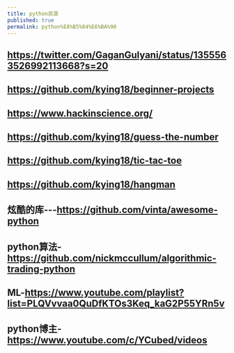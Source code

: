 ```yaml
---
title: python资源
published: true
permalink: python%E8%B5%84%E6%BA%90
---
```


## https://twitter.com/GaganGulyani/status/1355563526992113668?s=20
## https://github.com/kying18/beginner-projects
## https://www.hackinscience.org/
## https://github.com/kying18/guess-the-number
## https://github.com/kying18/tic-tac-toe
## https://github.com/kying18/hangman
## 炫酷的库---https://github.com/vinta/awesome-python
## python算法-https://github.com/nickmccullum/algorithmic-trading-python
## ML-https://www.youtube.com/playlist?list=PLQVvvaa0QuDfKTOs3Keq_kaG2P55YRn5v
## python博主-https://www.youtube.com/c/YCubed/videos
##
##
